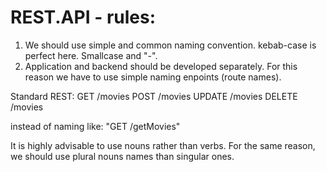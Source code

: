 # REST.API - rules:

1. We should use simple and common naming convention. kebab-case is perfect here. Smallcase and "-".
2. Application and backend should be developed separately. For this reason we have to use simple naming enpoints (route names).

Standard REST:
GET /movies
POST /movies
UPDATE /movies
DELETE /movies

instead of naming like: 
"GET /getMovies"

It is highly advisable to use nouns rather than verbs.
For the same reason, we should use plural nouns names than singular ones.
